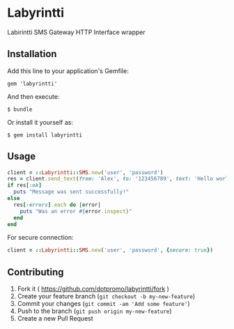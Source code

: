 # Labyrintti

Labirintti SMS Gateway HTTP Interface wrapper

## Installation

Add this line to your application's Gemfile:

    gem 'labyrintti'

And then execute:

    $ bundle

Or install it yourself as:

    $ gem install labyrintti

## Usage

```ruby
client = ::Labyrintti::SMS.new('user', 'password')
res = client.send_text(from: 'Alex', to: '123456789', text: 'Hello world!')
if res[:ok]
  puts "Message was sent successfully!"
else
  res[:errors].each do |error|
    puts "Was an error #{error.inspect}"
  end
end
```

For secure connection:

```ruby
client = ::Labyrintti::SMS.new('user', 'password', {secure: true})
```

## Contributing

1. Fork it ( https://github.com/dotpromo/labyrintti/fork )
2. Create your feature branch (`git checkout -b my-new-feature`)
3. Commit your changes (`git commit -am 'Add some feature'`)
4. Push to the branch (`git push origin my-new-feature`)
5. Create a new Pull Request
